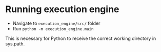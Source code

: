 # Running execution engine
- Navigate to `execution_engine/src/` folder
- Run `python -m execution_engine.main`

This is necessary for Python to receive the correct working directory in sys.path.